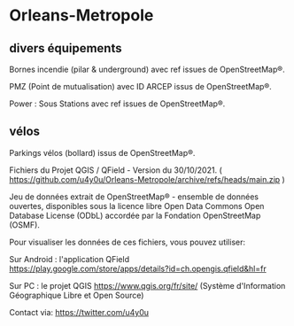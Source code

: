 # Orleans-Metropole


## divers équipements
Bornes incendie (pilar & underground) avec ref issues de OpenStreetMap®.

PMZ (Point de mutualisation) avec ID ARCEP issus de OpenStreetMap®.

Power : Sous Stations avec ref issues de OpenStreetMap®.

## vélos
Parkings vélos (bollard) issus de OpenStreetMap®.




Fichiers du Projet QGIS / QField - Version du 30/10/2021. ( https://github.com/u4y0u/Orleans-Metropole/archive/refs/heads/main.zip )

Jeu de données extrait de OpenStreetMap® - ensemble de données ouvertes, disponibles sous la licence libre Open Data Commons Open Database License (ODbL) accordée par la Fondation OpenStreetMap (OSMF).

Pour visualiser les données de ces fichiers, vous pouvez utiliser:

Sur Android : l'application QField https://play.google.com/store/apps/details?id=ch.opengis.qfield&hl=fr

Sur PC : le projet QGIS https://www.qgis.org/fr/site/ (Système d'Information Géographique Libre et Open Source)


Contact via: https://twitter.com/u4y0u
